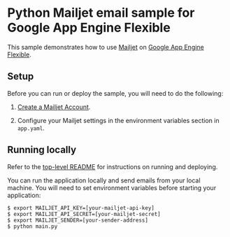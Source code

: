 # Python Mailjet email sample for Google App Engine Flexible

This sample demonstrates how to use [Mailjet](https://www.mailjet.com) on [Google App Engine Flexible](https://cloud.google.com/appengine/docs/flexible/).

## Setup

Before you can run or deploy the sample, you will need to do the following:

1. [Create a Mailjet Account](http://www.mailjet.com/google).

2. Configure your Mailjet settings in the environment variables section in ``app.yaml``.

## Running locally

Refer to the [top-level README](../README.md) for instructions on running and deploying.

You can run the application locally and send emails from your local machine. You
will need to set environment variables before starting your application:

    $ export MAILJET_API_KEY=[your-mailjet-api-key]
    $ export MAILJET_API_SECRET=[your-mailjet-secret]
    $ export MAILJET_SENDER=[your-sender-address]
    $ python main.py
